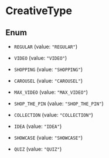 

# CreativeType

## Enum


* `REGULAR` (value: `"REGULAR"`)

* `VIDEO` (value: `"VIDEO"`)

* `SHOPPING` (value: `"SHOPPING"`)

* `CAROUSEL` (value: `"CAROUSEL"`)

* `MAX_VIDEO` (value: `"MAX_VIDEO"`)

* `SHOP_THE_PIN` (value: `"SHOP_THE_PIN"`)

* `COLLECTION` (value: `"COLLECTION"`)

* `IDEA` (value: `"IDEA"`)

* `SHOWCASE` (value: `"SHOWCASE"`)

* `QUIZ` (value: `"QUIZ"`)



